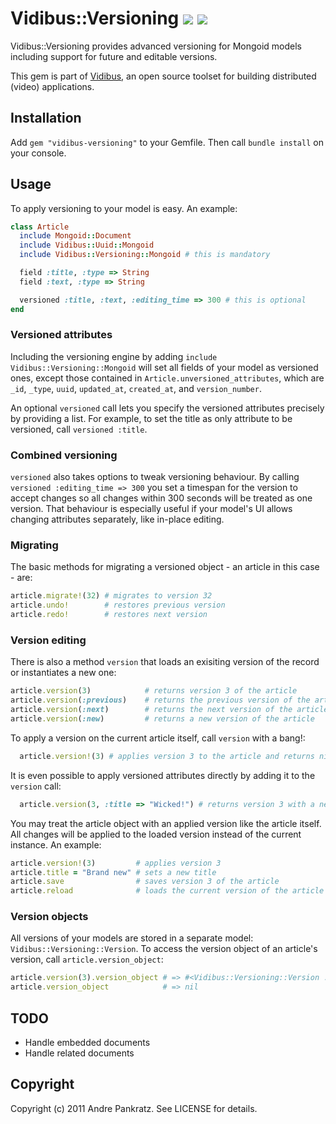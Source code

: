 # Vidibus::Versioning [![](http://travis-ci.org/vidibus/vidibus-versioning.png)](http://travis-ci.org/vidibus/vidibus-versioning) [![](http://stillmaintained.com/vidibus/vidibus-versioning.png)](http://stillmaintained.com/vidibus/vidibus-versioning)

Vidibus::Versioning provides advanced versioning for Mongoid models including support for future and editable versions.

This gem is part of [Vidibus](http://vidibus.org), an open source toolset for building distributed (video) applications.


## Installation

Add `gem "vidibus-versioning"` to your Gemfile. Then call `bundle install` on your console.


## Usage

To apply versioning to your model is easy. An example:

```ruby
class Article
  include Mongoid::Document
  include Vidibus::Uuid::Mongoid
  include Vidibus::Versioning::Mongoid # this is mandatory

  field :title, :type => String
  field :text, :type => String

  versioned :title, :text, :editing_time => 300 # this is optional
end
```

### Versioned attributes

Including the versioning engine by adding `include Vidibus::Versioning::Mongoid` will set all fields of your model as
versioned ones, except those contained in `Article.unversioned_attributes`, which are `_id`, `_type`, `uuid`,
`updated_at`, `created_at`, and `version_number`.

An optional `versioned` call lets you specify the versioned attributes precisely by providing a list. For example, to
set the title as only attribute to be versioned, call `versioned :title`.


### Combined versioning

`versioned` also takes options to tweak versioning behaviour. By calling `versioned :editing_time => 300` you set a
timespan for the version to accept changes so all changes within 300 seconds will be treated as one version.
That behaviour is especially useful if your model's UI allows changing attributes separately, like in-place editing.


### Migrating

The basic methods for migrating a versioned object - an article in this case - are:

```ruby
article.migrate!(32) # migrates to version 32
article.undo!        # restores previous version
article.redo!        # restores next version
```


### Version editing

There is also a method `version` that loads an exisiting version of the record or instantiates a new one:

```ruby
article.version(3)            # returns version 3 of the article
article.version(:previous)    # returns the previous version of the article
article.version(:next)        # returns the next version of the article
article.version(:new)         # returns a new version of the article
```

To apply a version on the current article itself, call `version` with a bang!:

```ruby
  article.version!(3) # applies version 3 to the article and returns nil
```

It is even possible to apply versioned attributes directly by adding it to the `version` call:

```ruby
  article.version(3, :title => "Wicked!") # returns version 3 with a new title applied
```

You may treat the article object with an applied version like the article itself. All changes will
be applied to the loaded version instead of the current instance. An example:

```ruby
article.version!(3)         # applies version 3
article.title = "Brand new" # sets a new title
article.save                # saves version 3 of the article
article.reload              # loads the current version of the article
```


### Version objects

All versions of your models are stored in a separate model: `Vidibus::Versioning::Version`. To access the
version object of an article's version, call `article.version_object`:

```ruby
article.version(3).version_object # => #<Vidibus::Versioning::Version ... >
article.version_object            # => nil
```


## TODO

* Handle embedded documents
* Handle related documents


## Copyright

Copyright (c) 2011 Andre Pankratz. See LICENSE for details.

